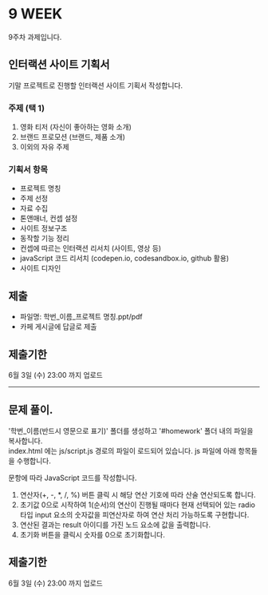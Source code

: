 # 9 WEEK

9주차 과제입니다.

## 인터랙션 사이트 기획서

기말 프로젝트로 진행할 인터랙션 사이트 기획서 작성합니다.

### 주제 (택 1)
1. 영화 티저 (자신이 좋아하는 영화 소개)
2. 브랜드 프로모션 (브랜드, 제품 소개)
3. 이외의 자유 주제

### 기획서 항목
- 프로젝트 명칭
- 주제 선정
- 자료 수집
- 톤앤매너, 컨셉 설정
- 사이트 정보구조
- 동작할 기능 정리
- 컨셉에 따르는 인터랙션 리서치 (사이트, 영상 등)
- javaScript 코드 리서치 (codepen.io, codesandbox.io, github 활용)
- 사이트 디자인

## 제출

- 파일명: 학번_이름_프로젝트 명칭.ppt/pdf
- 카페 게시글에 답글로 제출

## 제출기한

6월 3일 (수) 23:00 까지 업로드

<hr/>

## 문제 풀이.

'학번_이름(반드시 영문으로 표기)' 폴더를 생성하고 '#homework' 폴더 내의 파일을 복사합니다.<br/>
index.html 에는 js/script.js 경로의 파일이 로드되어 있습니다. js 파일에 아래 항목들을 수행합니다.

문항에 따라 JavaScript 코드를 작성합니다.

1) 연산자(+, -, *, /, %) 버튼 클릭 시 해당 연산 기호에 따라 산술 연산되도록 합니다.
2) 초기값 0으로 시작하여 1(순서)의 연산이 진행될 때마다 현재 선택되어 있는 radio 타입 input 요소의 숫자값을 피연산자로 하여 연산 처리 가능하도록 구현합니다.
3) 연산된 결과는 result 아이디를 가진 노드 요소에 값을 출력합니다.
4) 초기화 버튼을 클릭시 숫자를 0으로 초기화합니다.


## 제출기한

6월 3일 (수) 23:00 까지 업로드